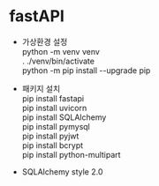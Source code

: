 # fastAPI

- 가상환경 설정\
  python -m venv venv\
  . ./venv/bin/activate\
  python -m pip install --upgrade pip
- 패키지 설치\
  pip install fastapi\
  pip install uvicorn\
  pip install SQLAlchemy\
  pip install pymysql\
  pip install pyjwt\
  pip install bcrypt\
  pip install python-multipart

- SQLAlchemy style 2.0
